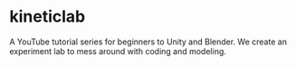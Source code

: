 # kineticlab
A YouTube tutorial series for beginners to Unity and Blender. We create an experiment lab to mess around with coding and modeling.
